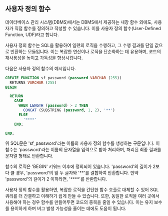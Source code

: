 ## 사용자 정의 함수

데이터베이스 관리 시스템(DBMS)에서는 DBMS에서 제공하는 내장 함수 외에도, 사용자가 직접 함수를 정의하고 작성할 수 있습니다. 이를 사용자 정의 함수(User-Defined Function, UDF)라고 합니다.

사용자 정의 함수는 SQL을 활용하여 일련의 로직을 수행하고, 그 수행 결과를 단일 값으로 반환하는 모듈입니다. 이는 복잡한 연산이나 로직을 단순화하는 데 유용하며, 코드의 재사용성을 높이고 가독성을 향상시킵니다.

다음은 사용자 정의 함수의 예시입니다.

```sql
CREATE FUNCTION sf_password (password VARCHAR (255))
  RETURNS VARCHAR (255)
BEGIN

  RETURN
    CASE
      WHEN LENGTH (password) > 2 THEN
        CONCAT (SUBSTRING (password, 1, 2), '**')
      ELSE
        '****'
    END;

END;
```

위 SQL문은 'sf_password'라는 이름의 사용자 정의 함수를 생성하는 구문입니다. 이 함수는 'password'라는 이름의 문자열을 입력으로 받아 처리하며, 처리된 최종 결과를 문자열 형태로 반환합니다.

함수의 로직은 'BEGIN' 키워드 이후에 정의되어 있습니다. 'password'의 길이가 2보다 클 경우, 'password'의 앞 두 글자와 '**'를 결합하여 반환합니다. 만약 'password'의 길이가 2 이하라면, '****'를 반환합니다.

사용자 정의 함수를 활용하면, 복잡한 로직을 간단한 함수 호출로 대체할 수 있어 SQL 쿼리를 더 간결하고 이해하기 쉽게 만들 수 있습니다. 또한, 동일한 로직을 여러 곳에서 사용해야 하는 경우 함수를 만들어두면 코드의 중복을 줄일 수 있습니다. 이는 유지 보수를 용이하게 하며 버그 발생 가능성을 줄이는 데에도 도움이 됩니다.
